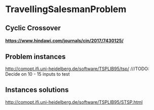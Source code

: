 # TravellingSalesmanProblem

## Cyclic Crossover
#### https://www.hindawi.com/journals/cin/2017/7430125/

## Problem instances
http://comopt.ifi.uni-heidelberg.de/software/TSPLIB95/tsp/
///TODO: Decide on 10 - 15 inputs to test

## Instances solutions

http://comopt.ifi.uni-heidelberg.de/software/TSPLIB95/STSP.html
